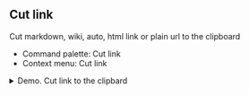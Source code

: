 ## Cut link

Cut markdown, wiki, auto, html link or plain url to the clipboard

- Command palette: Cut link
- Context menu: Cut link

<details>
<summary>Demo. Cut link to the clipbard </summary>

TODO:
<!-- ![remove link](/docs/img/cut-link-to-clipboard.gif) -->

</details>
